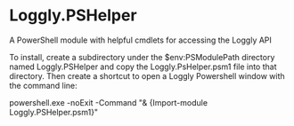 # Loggly.PSHelper
A PowerShell module with helpful cmdlets for accessing the Loggly API

To install, create a subdirectory under the $env:PSModulePath directory named Loggly.PSHelper and copy the Loggly.PsHelper.psm1 file into that directory. Then create a shortcut to open a Loggly Powershell window with the command line:

powershell.exe -noExit -Command "& {Import-module Loggly.PSHelper.psm1}"

